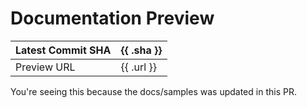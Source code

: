 # Documentation Preview

| Latest Commit SHA             | {{ .sha }}  |
|:------------------------------|:------------|
| Preview URL                   | {{ .url }}  |

You're seeing this because the docs/samples was updated in this PR.